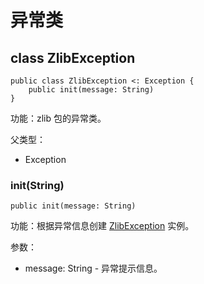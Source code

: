 # 异常类

## class ZlibException

```cangjie
public class ZlibException <: Exception {
    public init(message: String)
}
```

功能：zlib 包的异常类。

父类型：

- Exception

### init(String)

```cangjie
public init(message: String)
```

功能：根据异常信息创建 [ZlibException](zlib_package_exceptions.md#class-zlibexception) 实例。

参数：

- message: String - 异常提示信息。
